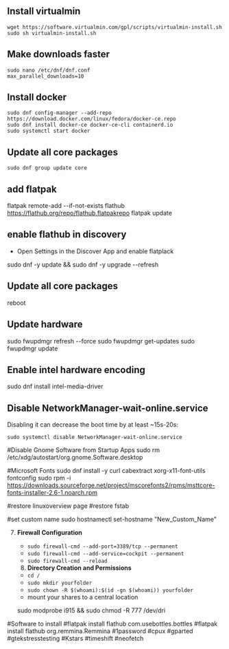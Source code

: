 ## Install virtualmin

```
wget https://software.virtualmin.com/gpl/scripts/virtualmin-install.sh
sudo sh virtualmin-install.sh
```

## Make downloads faster
```
sudo nano /etc/dnf/dnf.conf
max_parallel_downloads=10
```

## Install docker
```
sudo dnf config-manager --add-repo https://download.docker.com/linux/fedora/docker-ce.repo
sudo dnf install docker-ce docker-ce-cli containerd.io
sudo systemctl start docker
```

## Update all core packages
```
sudo dnf group update core
```

## add flatpak
flatpak remote-add --if-not-exists flathub https://flathub.org/repo/flathub.flatpakrepo
flatpak update

## enable flathub in discovery
- Open Settings in the Discover App and enable flatplack

sudo dnf -y update && sudo dnf -y upgrade --refresh

## Update all core packages
reboot

## Update hardware
sudo fwupdmgr refresh --force 
sudo fwupdmgr get-updates 
sudo fwupdmgr update

## Enable intel hardware encoding
sudo dnf install intel-media-driver

## Disable NetworkManager-wait-online.service
Disabling it can decrease the boot time by at least ~15s-20s:

```
sudo systemctl disable NetworkManager-wait-online.service
```

#Disable Gnome Software from Startup Apps
sudo rm /etc/xdg/autostart/org.gnome.Software.desktop

#Microsoft Fonts
sudo dnf install -y curl cabextract xorg-x11-font-utils fontconfig
sudo rpm -i https://downloads.sourceforge.net/project/mscorefonts2/rpms/msttcore-fonts-installer-2.6-1.noarch.rpm

#restore linuxoverview page 
#restore fstab

#set custom name
sudo hostnamectl set-hostname "New_Custom_Name"

7. **Firewall Configuration**
   - `sudo firewall-cmd --add-port=3389/tcp --permanent`
   - `sudo firewall-cmd --add-service=cockpit --permanent`
   - `sudo firewall-cmd --reload`
   
   8. **Directory Creation and Permissions**
   - `cd /`
   - `sudo mkdir yourfolder`
   - `sudo chown -R $(whoami):$(id -gn $(whoami)) yourfolder`
   - mount your shares to a central location 

   sudo modprobe i915 && sudo chmod -R 777 /dev/dri
   
#Software to install
#flatpak install flathub com.usebottles.bottles
#flatpak install flathub org.remmina.Remmina
#1password
#cpux
#gparted
#gtekstresstesting
#Kstars
#timeshift
#neofetch
#
#
#
#
#
#
#
#
#
#
#
#
#
#
#
#
#
#
#
#
#
